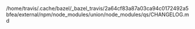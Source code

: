 /home/travis/.cache/bazel/_bazel_travis/2a64cf83a87a03ca94c0172492a5bfea/external/npm/node_modules/union/node_modules/qs/CHANGELOG.md
